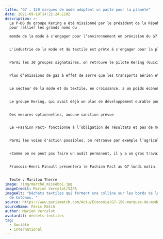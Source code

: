 ```yaml
---
title: "G7 : 150 marques de mode adoptent un pacte pour la planète"
date: 2021-09-19T14:21:24.110Z
description: >-
  Le P-DG du groupe Kering a été missionné par le président de la République
  pour rallier les grands noms du

  monde de la mode à s’engager pour l’environnement en prévision du G7 de Biarritz.


  L'industrie de la mode et du textile est prête à s'engager pour la planète, ou du moins c'est ce que prétendent les 150 marques réunies derrière le «Fashion Pact», une coalition lancée à l'appel d'Emmanuel Macron par François Henri Pinault, P-DG du groupe Kering, en avril dernier lors du Copenhagen Fashion Summit. Avec le sommet du G7 de Biarritz en ligne de mire, le gouvernement appuie l'initiative, qui correspond à une «prise de conscience au niveau du consommateur qui demande plus de transparence», juge le ministère de la Transition écologique et solidaire. La démarche suit trois axes : protection de la biodiversité, du climat et des océans.


  Parmi les 30 groupes signataires, on retrouve le pilote Kering (Gucci, Saint Laurent, Balenciaga, Alexander McQueen, Puma, Volcom, etc) et des acteurs du luxe comme du prêt à porter ou des distributeurs : Adidas, Burberry, Carrefour, Chanel, Galeries Lafayette, Gap, H&M, Hermes, Inditex, Nike, Prada, Ralph Lauren, Selfridges...


  Plus d’émissions de gaz à effet de serre que les transports aérien et maritime réunis


  Le secteur de la mode et du textile, en croissance, a un poids économique considérable : 1500 milliards d’euros de chiffre d’affaires annuel dans le monde. Son impact environnemental est tout aussi énorme : il est responsable de 20% de la pollution d’eau d’origine industrielle, à cause notamment de la teinture et des traitements de textile, mais aussi de 10% des émissions de CO2 dans le monde. Cette industrie est à l'origine de plus d’émissions de gaz à effet de serre que les transports aérien et maritime réunis, avec 1,2 milliard de tonnes par an. Elle consomme également 22,5% des pesticides utilisés dans le monde.


  Le groupe Kering, qui avait déjà un plan de développement durable pour 2025, précise que ce «Fashion Pact» est une «initiative volontaire de la part des marques» et doit servir à «mettre de l’ordre dans les initiatives dispersées que les groupes ont déjà prises en matière de politique environnementale». C’est «un moment extrêmement fort pour le monde de la mode qui s’unit pour changer un système en profondeur».


  Des mesures optionnelles, aucune sanction prévue


  Le «Fashion Pact» fonctionne à l’obligation de résultats et pas de moyens. C’est-à-dire que chaque entreprise est libre d’adapter ses mesures en fonction de ses besoins pour arriver aux buts fixés par le pacte : atteindre zéro émission nette de CO2 d’ici 2050 et passer à 100% d’énergies renouvelables sur toute la chaîne d’approvisionnement d’ici à 2030. Les entreprises signataires du «Fashion Pact» peuvent choisir de mettre en place ou non certaines mesures.


  Parmi les voies d'action possibles, on retrouve par exemple l’agriculture régénérative qui permet de restaurer les sols et les champs et d’optimiser la biodiversité des fermes. Les acteurs de l'industrie pourraient aussi opter pour la suppression des approvisionnements venant de fermes pratiquant l’élevage intensif, décider d’éliminer le plastique à usage unique en 2030 ou encore, mettre fin à la pollution par les microfibres venant du lavage des matières synthétiques. Les marques ne sont pas obligées de toutes les mettre en place, aucune sanction ou mesure réglementaire n’est prévue : «Le meilleur policier c’est le consommateur, pas l’Etat. On compte sur les influenceurs pour lancer les alertes au greenwashing et la sanction viendra au niveau de la réputation. Dans le milieu de la mode, le meilleur label c’est la marque en elle-même», avance le groupe Kering. Les signataires devront tout de même rendre compte de leur avancement chaque année.


  «Comme on ne peut pas faire un audit permanent, il y a un gros travail de pédagogie à faire au sein de la chaîne de production entière. Mais plus particulièrement sur la chaîne d’approvisionnement, puisque 90% de l’impact environnemental se fait en dehors des frontières légales de l’entreprise», indique-t-on chez Kering. Le groupe soutient que si 20 à 30% des acteurs d’un marché se mettent à changer de comportement, un point de bascule sera atteint, incitant d'autres acteurs à agir.


  Francois-Henri Pinault présentera le Fashion Pact au G7 lundi matin.


  Texte : Marilou Therre
image: /img/marché_missebo1.jpg
imageCredit: Marion Vercelot/SIPA
imageAlt: "Déchets textiles qui forment une colline sur les bords de la lagune
  de Cotonou. "
source: https://www.parismatch.com/Actu/Economie/G7-150-marques-de-mode-adoptent-un-pacte-pour-la-planete-1643177
sourceName: Paris Match
author: Marion Vercelot
avatarAlt: déchets-textiles
tag:
  - Société
  - International
---
```

